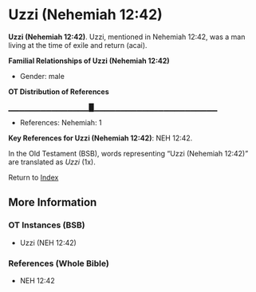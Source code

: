 # Uzzi (Nehemiah 12:42)
**Uzzi (Nehemiah 12:42)**. 
Uzzi, mentioned in Nehemiah 12:42, was a man living at the time of exile and return (acai). 




**Familial Relationships of Uzzi (Nehemiah 12:42)**


* Gender: male


**OT Distribution of References**

▁▁▁▁▁▁▁▁▁▁▁▁▁▁▁█▁▁▁▁▁▁▁▁▁▁▁▁▁▁▁▁▁▁▁▁▁▁▁
* References: Nehemiah: 1



**Key References for Uzzi (Nehemiah 12:42)**: 
NEH 12:42. 


In the Old Testament (BSB), words representing “Uzzi (Nehemiah 12:42)” are translated as 
*Uzzi* (1x). 




Return to [Index](00-Index.md)

## More Information

### OT Instances (BSB)

* Uzzi (NEH 12:42)



### References (Whole Bible)

* NEH 12:42



